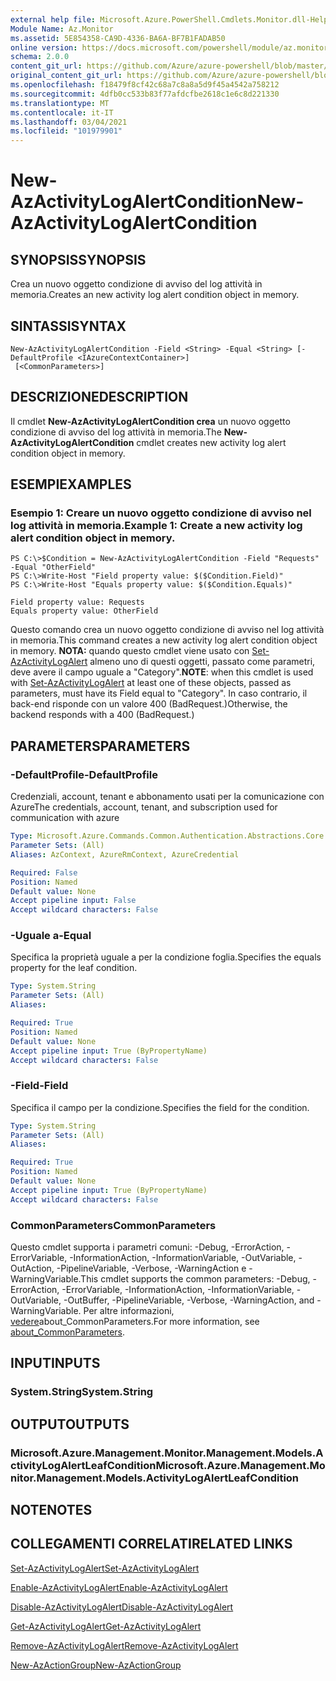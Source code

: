 ```yaml
---
external help file: Microsoft.Azure.PowerShell.Cmdlets.Monitor.dll-Help.xml
Module Name: Az.Monitor
ms.assetid: 5E854358-CA9D-4336-BA6A-BF7B1FADAB50
online version: https://docs.microsoft.com/powershell/module/az.monitor/new-azactivitylogalertcondition
schema: 2.0.0
content_git_url: https://github.com/Azure/azure-powershell/blob/master/src/Monitor/Monitor/help/New-AzActivityLogAlertCondition.md
original_content_git_url: https://github.com/Azure/azure-powershell/blob/master/src/Monitor/Monitor/help/New-AzActivityLogAlertCondition.md
ms.openlocfilehash: f18479f8cf42c68a7c8a8a5d9f45a4542a758212
ms.sourcegitcommit: 4dfb0cc533b83f77afdcfbe2618c1e6c8d221330
ms.translationtype: MT
ms.contentlocale: it-IT
ms.lasthandoff: 03/04/2021
ms.locfileid: "101979901"
---
```

# <span data-ttu-id="ae182-101">New-AzActivityLogAlertCondition</span><span class="sxs-lookup"><span data-stu-id="ae182-101">New-AzActivityLogAlertCondition</span></span>

## <span data-ttu-id="ae182-102">SYNOPSIS</span><span class="sxs-lookup"><span data-stu-id="ae182-102">SYNOPSIS</span></span>
<span data-ttu-id="ae182-103">Crea un nuovo oggetto condizione di avviso del log attività in memoria.</span><span class="sxs-lookup"><span data-stu-id="ae182-103">Creates an new activity log alert condition object in memory.</span></span>

## <span data-ttu-id="ae182-104">SINTASSI</span><span class="sxs-lookup"><span data-stu-id="ae182-104">SYNTAX</span></span>

```
New-AzActivityLogAlertCondition -Field <String> -Equal <String> [-DefaultProfile <IAzureContextContainer>]
 [<CommonParameters>]
```

## <span data-ttu-id="ae182-105">DESCRIZIONE</span><span class="sxs-lookup"><span data-stu-id="ae182-105">DESCRIPTION</span></span>
<span data-ttu-id="ae182-106">Il cmdlet **New-AzActivityLogAlertCondition crea** un nuovo oggetto condizione di avviso del log attività in memoria.</span><span class="sxs-lookup"><span data-stu-id="ae182-106">The **New-AzActivityLogAlertCondition** cmdlet creates new activity log alert condition object in memory.</span></span>

## <span data-ttu-id="ae182-107">ESEMPI</span><span class="sxs-lookup"><span data-stu-id="ae182-107">EXAMPLES</span></span>

### <span data-ttu-id="ae182-108">Esempio 1: Creare un nuovo oggetto condizione di avviso nel log attività in memoria.</span><span class="sxs-lookup"><span data-stu-id="ae182-108">Example 1: Create a new activity log alert condition object in memory.</span></span>
```
PS C:\>$Condition = New-AzActivityLogAlertCondition -Field "Requests" -Equal "OtherField"
PS C:\>Write-Host "Field property value: $($Condition.Field)"
PS C:\>Write-Host "Equals property value: $($Condition.Equals)"

Field property value: Requests
Equals property value: OtherField
```

<span data-ttu-id="ae182-109">Questo comando crea un nuovo oggetto condizione di avviso nel log attività in memoria.</span><span class="sxs-lookup"><span data-stu-id="ae182-109">This command creates a new activity log alert condition object in memory.</span></span>
<span data-ttu-id="ae182-110">**NOTA:** quando questo cmdlet viene usato con [Set-AzActivityLogAlert](https://docs.microsoft.com/powershell/module/az.monitor/set-azactivitylogalert) almeno uno di questi oggetti, passato come parametri, deve avere il campo uguale a "Category".</span><span class="sxs-lookup"><span data-stu-id="ae182-110">**NOTE**: when this cmdlet is used with [Set-AzActivityLogAlert](https://docs.microsoft.com/powershell/module/az.monitor/set-azactivitylogalert) at least one of these objects, passed as parameters, must have its Field equal to "Category".</span></span> <span data-ttu-id="ae182-111">In caso contrario, il back-end risponde con un valore 400 (BadRequest.)</span><span class="sxs-lookup"><span data-stu-id="ae182-111">Otherwise, the backend responds with a 400 (BadRequest.)</span></span>

## <span data-ttu-id="ae182-112">PARAMETERS</span><span class="sxs-lookup"><span data-stu-id="ae182-112">PARAMETERS</span></span>

### <span data-ttu-id="ae182-113">-DefaultProfile</span><span class="sxs-lookup"><span data-stu-id="ae182-113">-DefaultProfile</span></span>
<span data-ttu-id="ae182-114">Credenziali, account, tenant e abbonamento usati per la comunicazione con Azure</span><span class="sxs-lookup"><span data-stu-id="ae182-114">The credentials, account, tenant, and subscription used for communication with azure</span></span>

```yaml
Type: Microsoft.Azure.Commands.Common.Authentication.Abstractions.Core.IAzureContextContainer
Parameter Sets: (All)
Aliases: AzContext, AzureRmContext, AzureCredential

Required: False
Position: Named
Default value: None
Accept pipeline input: False
Accept wildcard characters: False
```

### <span data-ttu-id="ae182-115">-Uguale a</span><span class="sxs-lookup"><span data-stu-id="ae182-115">-Equal</span></span>
<span data-ttu-id="ae182-116">Specifica la proprietà uguale a per la condizione foglia.</span><span class="sxs-lookup"><span data-stu-id="ae182-116">Specifies the equals property for the leaf condition.</span></span>

```yaml
Type: System.String
Parameter Sets: (All)
Aliases:

Required: True
Position: Named
Default value: None
Accept pipeline input: True (ByPropertyName)
Accept wildcard characters: False
```

### <span data-ttu-id="ae182-117">-Field</span><span class="sxs-lookup"><span data-stu-id="ae182-117">-Field</span></span>
<span data-ttu-id="ae182-118">Specifica il campo per la condizione.</span><span class="sxs-lookup"><span data-stu-id="ae182-118">Specifies the field for the condition.</span></span>

```yaml
Type: System.String
Parameter Sets: (All)
Aliases:

Required: True
Position: Named
Default value: None
Accept pipeline input: True (ByPropertyName)
Accept wildcard characters: False
```

### <span data-ttu-id="ae182-119">CommonParameters</span><span class="sxs-lookup"><span data-stu-id="ae182-119">CommonParameters</span></span>
<span data-ttu-id="ae182-120">Questo cmdlet supporta i parametri comuni: -Debug, -ErrorAction, -ErrorVariable, -InformationAction, -InformationVariable, -OutVariable, -OutAction, -PipelineVariable, -Verbose, -WarningAction e -WarningVariable.</span><span class="sxs-lookup"><span data-stu-id="ae182-120">This cmdlet supports the common parameters: -Debug, -ErrorAction, -ErrorVariable, -InformationAction, -InformationVariable, -OutVariable, -OutBuffer, -PipelineVariable, -Verbose, -WarningAction, and -WarningVariable.</span></span> <span data-ttu-id="ae182-121">Per altre informazioni, [vedere](http://go.microsoft.com/fwlink/?LinkID=113216)about_CommonParameters.</span><span class="sxs-lookup"><span data-stu-id="ae182-121">For more information, see [about_CommonParameters](http://go.microsoft.com/fwlink/?LinkID=113216).</span></span>

## <span data-ttu-id="ae182-122">INPUT</span><span class="sxs-lookup"><span data-stu-id="ae182-122">INPUTS</span></span>

### <span data-ttu-id="ae182-123">System.String</span><span class="sxs-lookup"><span data-stu-id="ae182-123">System.String</span></span>

## <span data-ttu-id="ae182-124">OUTPUT</span><span class="sxs-lookup"><span data-stu-id="ae182-124">OUTPUTS</span></span>

### <span data-ttu-id="ae182-125">Microsoft.Azure.Management.Monitor.Management.Models.ActivityLogAlertLeafCondition</span><span class="sxs-lookup"><span data-stu-id="ae182-125">Microsoft.Azure.Management.Monitor.Management.Models.ActivityLogAlertLeafCondition</span></span>

## <span data-ttu-id="ae182-126">NOTE</span><span class="sxs-lookup"><span data-stu-id="ae182-126">NOTES</span></span>

## <span data-ttu-id="ae182-127">COLLEGAMENTI CORRELATI</span><span class="sxs-lookup"><span data-stu-id="ae182-127">RELATED LINKS</span></span>

[<span data-ttu-id="ae182-128">Set-AzActivityLogAlert</span><span class="sxs-lookup"><span data-stu-id="ae182-128">Set-AzActivityLogAlert</span></span>](./Set-AzActivityLogAlert.md)

[<span data-ttu-id="ae182-129">Enable-AzActivityLogAlert</span><span class="sxs-lookup"><span data-stu-id="ae182-129">Enable-AzActivityLogAlert</span></span>](./Enable-AzActivityLogAlert.md)

[<span data-ttu-id="ae182-130">Disable-AzActivityLogAlert</span><span class="sxs-lookup"><span data-stu-id="ae182-130">Disable-AzActivityLogAlert</span></span>](./Disable-AzActivityLogAlert.md)

[<span data-ttu-id="ae182-131">Get-AzActivityLogAlert</span><span class="sxs-lookup"><span data-stu-id="ae182-131">Get-AzActivityLogAlert</span></span>](./Get-AzActivityLogAlert.md)

[<span data-ttu-id="ae182-132">Remove-AzActivityLogAlert</span><span class="sxs-lookup"><span data-stu-id="ae182-132">Remove-AzActivityLogAlert</span></span>](./Remove-AzActivityLogAlert.md)

[<span data-ttu-id="ae182-133">New-AzActionGroup</span><span class="sxs-lookup"><span data-stu-id="ae182-133">New-AzActionGroup</span></span>](./Get-AzActionGroup.md)
